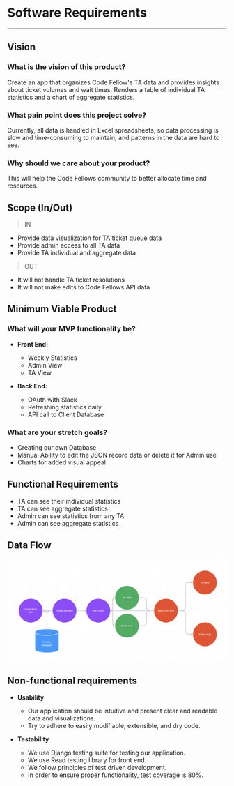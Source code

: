 # Software Requirements

---

## Vision

### What is the vision of this product?

Create an app that organizes Code Fellow's TA data and provides insights about ticket volumes and wait times. Renders a table of individual TA statistics and a chart of aggregate statistics. 

### What pain point does this project solve?

Currently, all data is handled in Excel spreadsheets, so data processing is slow and time-consuming to maintain, and patterns in the data are hard to see.

### Why should we care about your product?

This will help the Code Fellows community to better allocate time and resources.

## Scope (In/Out)

>IN

* Provide data visualization for TA ticket queue data
* Provide admin access to all TA data
* Provide TA individual and aggregate data

>OUT

* It will not handle TA ticket resolutions
* It will not make edits to Code Fellows API data

## Minimum Viable Product

### What will your MVP functionality be?

* **Front End:**
  * Weekly Statistics 
  * Admin View
  * TA View 

* **Back End:**
  * OAuth with Slack
  * Refreshing statistics daily 
  * API call to Client Database 

### What are your stretch goals?

* Creating our own Database
* Manual Ability to edit the JSON record data or delete it for Admin use 
* Charts for added visual appeal 

## Functional Requirements

* TA can see their individual statistics
* TA can see aggregate statistics
* Admin can see statistics from any TA
* Admin can see aggregate statistics

## Data Flow

![wireframe and domain model](wireframe.png)

## Non-functional requirements

* **Usability** 
  * Our application should be intuitive and present clear and readable data and visualizations.
  * Try to adhere to easily modifiable, extensible, and dry code.

* **Testability** 
  * We use Django testing suite for testing our application.
  * We use Read testing library for front end.
  * We follow principles of test driven development.
  * In order to ensure proper functionality, test coverage is 80%.